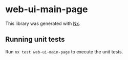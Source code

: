 # web-ui-main-page

This library was generated with [Nx](https://nx.dev).

## Running unit tests

Run `nx test web-ui-main-page` to execute the unit tests.
